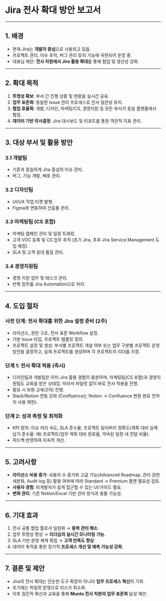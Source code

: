 # **Jira 전사 확대 방안 보고서**

---

## 1. 배경

- 현재 Jira는 **개발자 중심**으로 사용되고 있음.
- 프로젝트 관리, 이슈 추적, 버그 관리 등의 기능에 국한되어 운영 중.
- 대표님 제안: **전사 차원에서 Jira 활용 확대**를 통해 협업 및 생산성 강화.

---

## 2. 확대 목적

1. **투명성 확보**: 부서 간 진행 상황 및 현황을 실시간 공유.
2. **업무 표준화**: 동일한 Issue 관리 프로세스로 전사 일관성 유지.
3. **협업 효율화**: 개발, 디자인, 마케팅/CS, 경영지원 등 모든 부서가 동일 플랫폼에서 협업.
4. **데이터 기반 의사결정**: Jira 대시보드 및 리포트를 통한 객관적 지표 관리.

---

## 3. 대상 부서 및 활용 방안

### 3.1 개발팀

- 기존과 동일하게 Jira 중심의 이슈 관리.
- 버그, 기능 개발, 배포 관리.

### 3.2 디자인팀

- UI/UX 작업 티켓 발행.
- Figma와 연동하여 산출물 관리.

### 3.3 마케팅팀 (CS 포함)

- 마케팅 캠페인 관리 및 일정 트래킹.
- 고객 VOC 등록 및 CS 업무 추적 (초기 Jira, 추후 Jira Service Management 도입 예정).
- SLA 및 고객 응대 품질 관리.

### 3.4 경영지원팀

- 경영 지원 업무 및 태스크 관리.
- 반복 업무를 Jira Automation으로 처리.

---

## 4. 도입 절차

### 사전 단계: 전사 확대를 위한 Jira 설정 준비 (2주)

- 라이선스, 권한 구조, 전사 표준 Workflow 설정.
- 기본 Issue 타입, 프로젝트 템플릿 정의.
- 프로젝트 설정 및 생성: 부서별 프로젝트 개설 여부 또는 업무 구분별 프로젝트 운영 방안을 결정하고, 실제 프로젝트를 생성하며 각 프로젝트의 리더를 지정.

### 단계 1: 전사 확대 적용 (즉시)

- 디자인팀과 개발팀은 이미 Jira 활용 경험이 충분하며, 마케팅팀(CS 포함)과 경영지원팀도 교육을 받은 상태임. 따라서 파일럿 없이 바로 전사 적용을 진행.
- 필요 시 보완 교육(2차) 진행.
- Slack/Notion 연동 강화 (Confluence는 Notion → Confluence 변환 완료 전까지 사용 제한).

### 단계 2: 성과 측정 및 최적화

- KPI 정의: 이슈 처리 속도, SLA 준수율, 프로젝트 딜리버리 정확도(계획 대비 실제 납기 준수율: 예) 프로젝트/업무 계획 대비 완료율, 약속된 일정 내 전달 비율).
- 피드백 반영하여 지속적 개선.

---

## 5. 고려사항

- **라이선스 비용 증가**: 사용자 수 증가와 고급 기능(Advanced Roadmap, 관리 권한 세분화, Audit log 등) 활용 여부에 따라 Standard → Premium 플랜 필요성 검토.
- **사용자 경험**: 비개발자가 쉽게 접근할 수 있는 UI/가이드 필요.
- **변화 관리**: 기존 Notion/Excel 기반 관리 방식과 충돌 가능성.

---

## 6. 기대 효과

1. 전사 공통 협업 툴로서 일원화 → **중복 관리 해소**.
2. 업무 투명성 향상 → **리더십의 실시간 모니터링 가능**.
3. SLA 기반 운영 체계 확립 → **고객 만족도 향상**.
4. 데이터 축적을 통한 장기적 **프로세스 개선 및 예측 가능성 강화**.

---

## 7. 결론 및 제안

- Jira의 전사 확대는 단순한 도구 확장이 아니라 **업무 프로세스 혁신**의 기회.
- 초기에는 파일럿 운영으로 리스크 최소화.
- 이후 점진적 확산과 교육을 통해 **Munto 전사 차원의 업무 표준화** 달성 제안.
